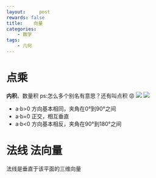 ```yaml
---
layout:     post
rewards: false
title:    向量
categories:
    - 数学
tags:
    - 几何
---
```


# 点乘
**内积**、数量积 ps:怎么多个别名有意思？还有叫点积 😡
![](https://ws1.sinaimg.cn/large/006tNbRwgy1fvg38v84wqj30ie04y0sl.jpg)
![](https://ws3.sinaimg.cn/large/006tNbRwgy1fvg3aaehonj30wc0jodi6.jpg)

- a·b>0    方向基本相同，夹角在0°到90°之间
- a·b=0    正交，相互垂直  
- a·b<0    方向基本相反，夹角在90°到180°之间

# 法线 法向量
法线是垂直于该平面的三维向量

